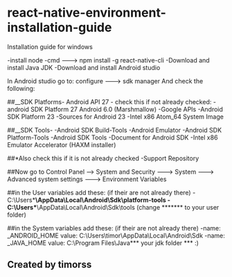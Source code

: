 # react-native-environment-installation-guide
Installation guide for windows

-install node
-cmd ---> npm install -g react-native-cli
-Download and install Java JDK
-Download and install Android studio

In Android studio go to:  configure ---> sdk manager
And check the following:

##__SDK Platforms-
Android API 27 - check this if not already checked:
-android SDK Platform 27
Android 6.0 (Marshmallow)
-Google APIs
-Android SDK Platform 23
-Sources for Android 23
-Intel x86 Atom_64 System Image

##__SDK Tools-
-Android SDK Build-Tools
-Android Emulator
-Android SDK Platform-Tools
-Android SDK Tools
-Document for Android SDK
-Intel x86 Emulator Accelerator (HAXM installer)

##*Also check this if it is not already checked
-Support Repository

##Now go to Control Panel -->  System and Security ---> System ---> Advanced system settings ---> Environment Variables

##in the User variables add these: (if their are not already there)
-C:\Users\*******\AppData\Local\Android\Sdk\platform-tools
-C:\Users\*******\AppData\Local\Android\Sdk\tools
(change ******* to your user folder)

##in the System variables add these: (if their are not already there)
-name: _ANDROID_HOME          value: C:\Users\timor\AppData\Local\Android\Sdk
-name: _JAVA_HOME                  value: C:\Program Files\Java\*** your jdk folder ***
:)
## Created by timorss
